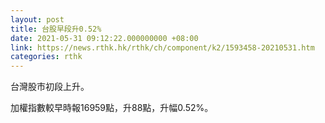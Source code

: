 ```yaml
---
layout: post
title: 台股早段升0.52%
date: 2021-05-31 09:12:22.000000000 +08:00
link: https://news.rthk.hk/rthk/ch/component/k2/1593458-20210531.htm
categories: rthk
---
```


台灣股市初段上升。

加權指數較早時報16959點，升88點，升幅0.52%。
